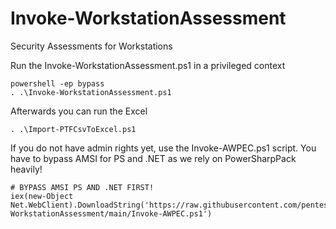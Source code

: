 # Invoke-WorkstationAssessment
Security Assessments for Workstations

Run the Invoke-WorkstationAssessment.ps1 in a privileged context
```
powershell -ep bypass
. .\Invoke-WorkstationAssessment.ps1
```

Afterwards you can run the Excel
```
. .\Import-PTFCsvToExcel.ps1
```

If you do not have admin rights yet, use the Invoke-AWPEC.ps1 script. You have to bypass AMSI for PS and .NET as we rely on PowerSharpPack heavily!

````
# BYPASS AMSI PS AND .NET FIRST!
iex(new-Object Net.WebClient).DownloadString('https://raw.githubusercontent.com/pentestfactory/Invoke-WorkstationAssessment/main/Invoke-AWPEC.ps1')
````
